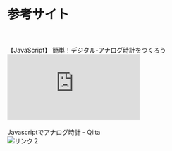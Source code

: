 # 参考サイト
<br><br>
【JavaScript】 簡単！デジタル-アナログ時計をつくろう<br>
![リンク１](https://note.affi-sapo-sv.com/js-clock.php)
<br><br>
Javascriptでアナログ時計 - Qiita<br>
![リンク２](https://qiita.com/ddg171/items/5974ab3328ea9e71277c)
<br>
